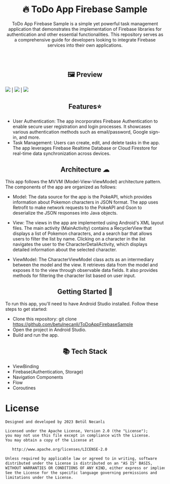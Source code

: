 # 
#  <h1 align="center">🔥 ToDo App Firebase Sample</h1>

<p align="center">ToDo App Firebase Sample is a simple yet powerful task management application that demonstrates the implementation of Firebase libraries for authentication and other essential functionalities. This repository serves as a comprehensive guide for developers looking to integrate Firebase services into their own applications.</p><br>







#  <h2 align="center">🖼 Preview</h2>

![](https://github.com/betulnecanli/ToDoAppFirebaseSample/blob/master/ss/ezgif-5-ccb9e9e1a4.png?raw=true)  | ![](https://github.com/betulnecanli/ToDoAppFirebaseSample/blob/master/ss/ezgif-5-724855afcb.png?raw=true)  | ![](https://github.com/betulnecanli/ToDoAppFirebaseSample/blob/master/ss/ezgif-5-45ed006cac.png?raw=true)

<h2 align="center">Features⭐</h2>

- User Authentication: The app incorporates Firebase Authentication to enable secure user registration and login processes. It showcases various authentication methods such as email/password, Google sign-in, and more.
- Task Management: Users can create, edit, and delete tasks in the app. The app leverages Firebase Realtime Database or Cloud Firestore for real-time data synchronization across devices.



<h2 align="center">Architecture ☁</h2>

This app follows the MVVM (Model-View-ViewModel) architecture pattern. The components of the app are organized as follows:

- Model: The data source for the app is the PokeAPI, which provides information about Pokemon characters in JSON format. The app uses Retrofit to make network requests to the PokeAPI and Gson to deserialize the JSON responses into Java objects.

- View: The views in the app are implemented using Android's XML layout files. The main activity (MainActivity) contains a RecyclerView that displays a list of Pokemon characters, and a search bar that allows users to filter the list by name. Clicking on a character in the list navigates the user to the CharacterDetailActivity, which displays detailed information about the selected character.

- ViewModel: The CharacterViewModel class acts as an intermediary between the model and the view. It retrieves data from the model and exposes it to the view through observable data fields. It also provides methods for filtering the character list based on user input.


<h2 align="center">Getting Started 🚀</h2>

To run this app, you'll need to have Android Studio installed. Follow these steps to get started:

 - Clone this repository: git clone https://github.com/betulnecanli/ToDoAppFirebaseSample
 - Open the project in Android Studio.
 - Build and run the app.

<h2 align="center">📚 Tech Stack </h2>

- ViewBinding
- Firebase(Authentication, Storage)
- Navigation Components
- Flow
- Coroutines



# License
```xml
Designed and developed by 2023 Betül Necanlı 

Licensed under the Apache License, Version 2.0 (the "License");
you may not use this file except in compliance with the License.
You may obtain a copy of the License at

   http://www.apache.org/licenses/LICENSE-2.0

Unless required by applicable law or agreed to in writing, software
distributed under the License is distributed on an "AS IS" BASIS,
WITHOUT WARRANTIES OR CONDITIONS OF ANY KIND, either express or implied.
See the License for the specific language governing permissions and
limitations under the License.
```



